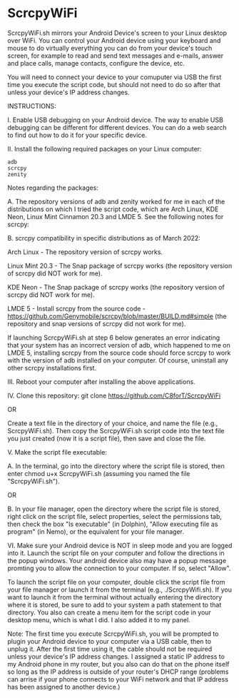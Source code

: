 # ScrcpyWiFi

ScrcpyWiFi.sh mirrors your Android Device's screen to your Linux desktop over WiFi.  You can control your Android device using your keyboard and mouse to do virtually everything you can do from your device's touch screen, for example to read and send text messages and e-mails, answer and place calls, manage contacts, configure the device, etc.  

You will need to connect your device to your comuputer via USB the first time you execute the script code, but should not need to do so after that unless your device's IP address changes.

INSTRUCTIONS:

I.  Enable USB debugging on your Android device.  The way to enable USB debugging can be different for different devices.  You can do a web search to find out how to do it for your specific device.


II.  Install the following required packages on your Linux computer:

    adb
    scrcpy
    zenity

Notes regarding the packages:

A.  The repository versions of adb and zenity worked for me in each of the distributions on which I tried the script code, which are Arch Linux, KDE Neon, Linux Mint Cinnamon 20.3 and LMDE 5.  See the following notes for scrcpy:

B.  scrcpy compatibility in specific distributions as of March 2022:

Arch Linux - The repository version of scrcpy works.

Linux Mint 20.3 -  The Snap package of scrcpy works (the repository version of scrcpy did NOT work for me).

KDE Neon -  The Snap package of scrcpy works (the repository version of scrcpy did NOT work for me).

LMDE 5 - Install scrcpy from the source code - https://github.com/Genymobile/scrcpy/blob/master/BUILD.md#simple 
(the repository and snap versions of scrcpy did not work for me).

If launching ScrcpyWiFi.sh at step 6 below generates an error indicating that your system has an incorrect version of adb, which happened to me on LMDE 5, installing scrcpy from the source code should force scrcpy to work with the version of adb installed on your computer.  Of course,  uninstall any other scrcpy installations first.


III.  Reboot your computer after installing the above applications.


IV.  Clone this repository:  git clone https://github.com/C8forT/ScrcpyWiFi

OR
   
   Create a text file in the directory of your choice, and name the file (e.g., ScrcpyWiFi.sh).  Then copy the ScrcpyWiFi.sh script code into the text file you just created (now it is a script file), then save and close the file.


V.  Make the script file executable:

A.  In the terminal, go into the directory where the script file is stored, then enter chmod u+x ScrcpyWiFi.sh (assuming you named the file "ScrcpyWiFi.sh").
    
OR
    
B.  In your file manager, open the directory where the script file is stored, right click on the script file, select properties, select the permissions tab, then check the box "Is executable" (in Dolphin), "Allow executing file as program" (in Nemo), or the equivalent for your file manager.


VI.  Make sure your Android device is NOT in sleep mode and you are logged into it.  Launch the script file on your computer and follow the directions in the popup windows.  Your android device also may have a popup message promting you to allow the connection to your computer.  If so, select "Allow".

To launch the script file on your computer, double click the script file from your file manager or launch it from the terminal (e.g., ./ScrcpyWifi.sh).  If you want to launch it from the terminal without actually entering the directory where it is stored, be sure to add to your system a path statement to that directory.  You also can create a menu item for the script code in your desktop menu, which is what I did.  I also added it to my panel.

Note:  The first time you execute ScrcpyWiFi.sh, you will be prompted to plugin your Android device to your computer via a USB cable, then to unplug it. After the first time using it, the cable should not be required unless your device's IP address changes.  I assigned a static IP address to my Android phone in my router, but you also can do that on the phone itself so long as the IP address is outside of your router's DHCP range (problems can arrise if your phone connects to your WiFi network and that IP address has been assigned to another device.)
